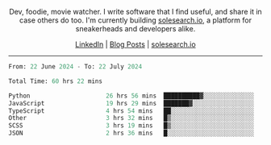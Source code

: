 <p align="center">Dev, foodie, movie watcher. I write software that I find useful, and share it in case others do too. I'm currently building <a href="https://solesearch.io">solesearch.io</a>, a platform for sneakerheads and developers alike.</p>
<p align="center">
  <a href="https://www.linkedin.com/in/peter-rauscher">LinkedIn</a>
  |
  <a href="https://dev.to/peterrauscher">Blog Posts</a>
  |
  <a href="https://solesearch.io">solesearch.io</a>
</p>
<hr/>
<!--START_SECTION:waka-->

```python
From: 22 June 2024 - To: 22 July 2024

Total Time: 60 hrs 22 mins

Python                     26 hrs 56 mins  ██████████▓░░░░░░░░░░░░░░   42.15 %
JavaScript                 19 hrs 29 mins  ███████▓░░░░░░░░░░░░░░░░░   30.48 %
TypeScript                 4 hrs 54 mins   ██░░░░░░░░░░░░░░░░░░░░░░░   07.68 %
Other                      3 hrs 32 mins   █▒░░░░░░░░░░░░░░░░░░░░░░░   05.54 %
SCSS                       3 hrs 19 mins   █▒░░░░░░░░░░░░░░░░░░░░░░░   05.21 %
JSON                       2 hrs 36 mins   █░░░░░░░░░░░░░░░░░░░░░░░░   04.08 %
```

<!--END_SECTION:waka-->
